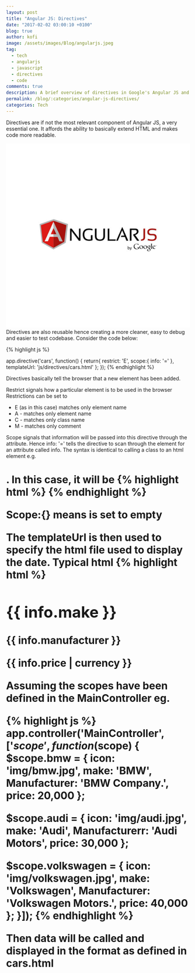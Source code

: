 ```yaml
---
layout: post
title: "Angular JS: Directives"
date: "2017-02-02 03:00:10 +0100"
blog: true
author: kofi
image: /assets/images/Blog/angularjs.jpeg
tag:
  - tech
  - angularjs
  - javascript
  - directives
  - code
comments: true
description: A brief overview of directives in Google's Angular JS and its use with the help of a simple example
permalink: /blog/:categories/angular-js-directives/
categories: Tech
---
```



Directives are if not the most relevant component of Angular JS, a very essential one. It affords the ability to basically extend HTML and makes code more readable.

![Angular JS](/assets/images/Blog/googleangularjs.jpg)
Directives are also reusable hence creating a more cleaner, easy to debug and easier to test codebase. Consider the code below:

{% highlight js %}

app.directive('cars', function() {
    return{
       restrict: 'E',
       scope:{
       	info: '='
       },
       templateUrl: 'js/directives/cars.html'
      };
});
{% endhighlight %}


Directives basically tell the browser that a new element has been added.

Restrict signals how a particular element is to be used in the browser
Restrictions can be set to <br>

* E (as in this case) matches only element name
* A - matches only element name
* C - matches only class name
* M - matches only comment

Scope signals that information will be passed into this directive through the attribute.
Hence  info: '='  tells the directive to scan through the <cars> element for  an attribute called info.  The syntax is identical to calling a class to an html element e.g. <h1 class=”someclass”><h1>. In this case, it will be
{% highlight html %}
<cars info=”bmw”>
{% endhighlight %}

Scope:{} means is set to empty


The templateUrl is then used to specify the html file used to display the date. Typical html
{% highlight html %}
<h2 class="make">{{ info.make }}</h2>
<p class="manufacturer"> {{ info.manufacturer }}</p>
<p class="price"> {{ info.price | currency }}</p
{% endhighlight %}


Assuming the scopes have been defined in the MainController eg.




{% highlight js %}
app.controller('MainController', ['$scope', function($scope) {
  $scope.bmw = {
    icon: 'img/bmw.jpg',
    make: 'BMW',
    Manufacturer: 'BMW Company.',
    price: 20,000
  };

  $scope.audi = {
    icon: 'img/audi.jpg',
    make: 'Audi',
    Manufacturerr: 'Audi Motors',
    price: 30,000
  };

  $scope.volkswagen = {
    icon: 'img/volkswagen.jpg',
    make: 'Volkswagen',
    Manufacturer: 'Volkswagen Motors.',
    price: 40,000
  };
}]);
{% endhighlight %}


Then data will be called and displayed in the format as defined in cars.html
